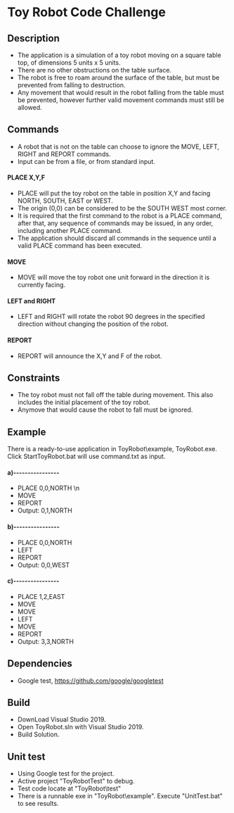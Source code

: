 # Toy Robot Code Challenge

## Description
- The application is a simulation of a toy robot moving on a square table top, of dimensions 5 units x 5 units.
- There are no other obstructions on the table surface.
- The robot is free to roam around the surface of the table, but must be prevented from falling to destruction.
- Any movement that would result in the robot falling from the table must be prevented, however further valid movement commands must still be allowed.

## Commands
- A robot that is not on the table can choose to ignore the MOVE, LEFT, RIGHT and REPORT commands.
- Input can be from a file, or from standard input.

#### PLACE X,Y,F
- PLACE will put the toy robot on the table in position X,Y and facing NORTH, SOUTH, EAST or WEST.
- The origin (0,0) can be considered to be the SOUTH WEST most corner.
- It is required that the first command to the robot is a PLACE command, after that, any sequence of commands may be issued, in any order, including another PLACE command.
- The application should discard all commands in the sequence until a valid PLACE command has been executed.

#### MOVE
- MOVE will move the toy robot one unit forward in the direction it is currently facing.

#### LEFT and RIGHT
- LEFT and RIGHT will rotate the robot 90 degrees in the specified direction without changing the position of the robot.

#### REPORT
- REPORT will announce the X,Y and F of the robot.

## Constraints
- The toy robot must not fall off the table during movement. This also includes the initial placement of the toy robot.
- Anymove that would cause the robot to fall must be ignored.

## Example
There is a ready-to-use application in ToyRobot\example, ToyRobot.exe. Click StartToyRobot.bat will use command.txt as input.

#### a)----------------
- PLACE 0,0,NORTH \n
- MOVE
- REPORT
- Output: 0,1,NORTH
#### b)----------------
- PLACE 0,0,NORTH
- LEFT
- REPORT
- Output: 0,0,WEST
#### c)----------------
- PLACE 1,2,EAST
- MOVE
- MOVE
- LEFT
- MOVE
- REPORT
- Output: 3,3,NORTH

## Dependencies
- Google test, https://github.com/google/googletest

## Build
- DownLoad Visual Studio 2019.
- Open ToyRobot.sln with Visual Studio 2019.
- Build Solution.

## Unit test
- Using Google test for the project.
- Active project "ToyRobotTest" to debug.
- Test code locate at "ToyRobot\test"
- There is a runnable exe in "ToyRobot\example". Execute "UnitTest.bat" to see results.
